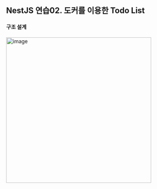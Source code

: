 ## NestJS 연습02. 도커를 이용한 Todo List

#### 구조 설계

<img width="393" alt="image" src="https://github.com/user-attachments/assets/1a2f99d9-3a32-42fb-be8c-14f432c60887">


<br/>



